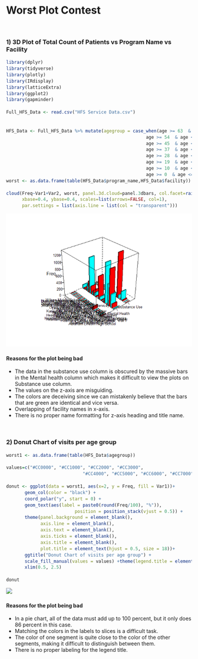 Worst Plot Contest
================


</br>

### 1) 3D Plot of Total Count of Patients vs Program Name vs Facility

``` r
library(dplyr)
library(tidyverse)
library(plotly)
library(IRdisplay)
library(latticeExtra)
library(ggplot2)
library(gapminder)

Full_HFS_Data <- read.csv("HFS Service Data.csv")


HFS_Data <- Full_HFS_Data %>% mutate(agegroup = case_when(age >= 63  & age <= 72 ~ '63-72',
                                                     age >= 54  & age <= 63 ~ '54-63',
                                                     age >= 45  & age <= 54 ~ '45-54',
                                                     age >= 37  & age <= 45 ~ '37-45',
                                                     age >= 28  & age <= 36 ~ '28-36',
                                                     age >= 19  & age <= 27 ~ '19-27',
                                                     age >= 10  & age <= 18 ~ '10-18',
                                                     age >= 0  & age <= 8 ~ '1-9'))
worst <- as.data.frame(table(HFS_Data$program_name,HFS_Data$facility))

cloud(Freq~Var1+Var2, worst, panel.3d.cloud=panel.3dbars, col.facet=rainbow(2),
      xbase=0.4, ybase=0.4, scales=list(arrows=FALSE, col=1),
      par.settings = list(axis.line = list(col = "transparent")))
```

![](https://github.com/akodali1/Data-to-decision-class/blob/main/WorstPlotContestPlots/unnamed-chunk-1-1.png)<!-- -->

#### Reasons for the plot being bad

-   The data in the substance use column is obscured by the massive bars
    in the Mental health column which makes it difficult to view the
    plots on Substance use column.
-   The values on the z-axis are misguiding.
-   The colors are deceiving since we can mistakenly believe that the
    bars that are green are identical and vice versa.
-   Overlapping of facility names in x-axis.
-   There is no proper name formatting for z-axis heading and title
    name.

</br>

### 2) Donut Chart of visits per age group

``` r
worst1 <- as.data.frame(table(HFS_Data$agegroup))

values=c("#CC0000", "#CC1000", "#CC2000", "#CC3000", 
                             "#CC4000", "#CC5000", "#CC6000", "#CC7000")

donut <- ggplot(data = worst1, aes(x=2, y = Freq, fill = Var1))+
       geom_col(color = "black") +
       coord_polar("y", start = 0) + 
       geom_text(aes(label = paste0(round(Freq/100), "%")), 
                          position = position_stack(vjust = 0.5)) +
       theme(panel.background = element_blank(),
             axis.line = element_blank(),
             axis.text = element_blank(),
             axis.ticks = element_blank(),
             axis.title = element_blank(), 
             plot.title = element_text(hjust = 0.5, size = 18))+
       ggtitle("Donut Chart of visits per age group") +
       scale_fill_manual(values = values) +theme(legend.title = element_text("Age Groups"))+
       xlim(0.5, 2.5)

donut
```

![](WorstPlotsContest_files/figure-gfm/unnamed-chunk-2-1.png)<!-- -->

#### Reasons for the plot being bad

-   In a pie chart, all of the data must add up to 100 percent, but it
    only does 86 percent in this case.
-   Matching the colors in the labels to slices is a difficult task.
-   The color of one segment is quite close to the color of the other
    segments, making it difficult to distinguish between them.
-   There is no proper labeling for the legend title.
